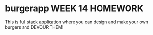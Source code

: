 # burgerapp WEEK 14 HOMEWORK
This is full stack application where you can design and make your own burgers and DEVOUR THEM!
